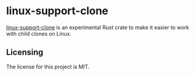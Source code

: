 # linux-support-clone

[linux-support-clone] is an experimental Rust crate to make it easier to work with child clones on Linux.


## Licensing

The license for this project is MIT.

[linux-support-clone]: https://github.com/lemonrock/linux-support "linux-support GitHub page"
